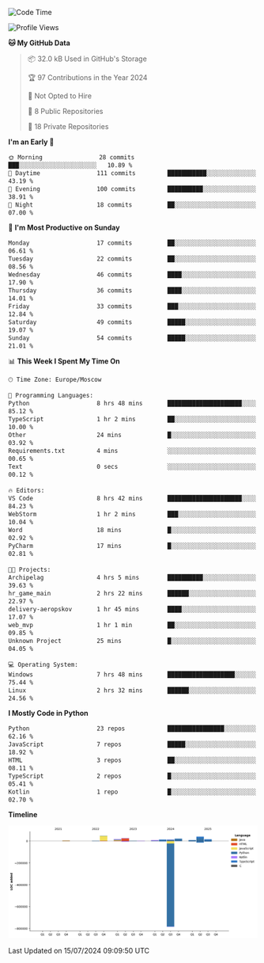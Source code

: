 <!--START_SECTION:waka-->
![Code Time](http://img.shields.io/badge/Code%20Time-404%20hrs%203%20mins-blue)

![Profile Views](http://img.shields.io/badge/Profile%20Views-1-blue)

**🐱 My GitHub Data** 

> 📦 32.0 kB Used in GitHub's Storage 
 > 
> 🏆 97 Contributions in the Year 2024
 > 
> 🚫 Not Opted to Hire
 > 
> 📜 8 Public Repositories 
 > 
> 🔑 18 Private Repositories 
 > 
**I'm an Early 🐤** 

```text
🌞 Morning                28 commits          ███░░░░░░░░░░░░░░░░░░░░░░   10.89 % 
🌆 Daytime                111 commits         ███████████░░░░░░░░░░░░░░   43.19 % 
🌃 Evening                100 commits         ██████████░░░░░░░░░░░░░░░   38.91 % 
🌙 Night                  18 commits          ██░░░░░░░░░░░░░░░░░░░░░░░   07.00 % 
```
📅 **I'm Most Productive on Sunday** 

```text
Monday                   17 commits          ██░░░░░░░░░░░░░░░░░░░░░░░   06.61 % 
Tuesday                  22 commits          ██░░░░░░░░░░░░░░░░░░░░░░░   08.56 % 
Wednesday                46 commits          ████░░░░░░░░░░░░░░░░░░░░░   17.90 % 
Thursday                 36 commits          ████░░░░░░░░░░░░░░░░░░░░░   14.01 % 
Friday                   33 commits          ███░░░░░░░░░░░░░░░░░░░░░░   12.84 % 
Saturday                 49 commits          █████░░░░░░░░░░░░░░░░░░░░   19.07 % 
Sunday                   54 commits          █████░░░░░░░░░░░░░░░░░░░░   21.01 % 
```


📊 **This Week I Spent My Time On** 

```text
🕑︎ Time Zone: Europe/Moscow

💬 Programming Languages: 
Python                   8 hrs 48 mins       █████████████████████░░░░   85.12 % 
TypeScript               1 hr 2 mins         ██░░░░░░░░░░░░░░░░░░░░░░░   10.00 % 
Other                    24 mins             █░░░░░░░░░░░░░░░░░░░░░░░░   03.92 % 
Requirements.txt         4 mins              ░░░░░░░░░░░░░░░░░░░░░░░░░   00.65 % 
Text                     0 secs              ░░░░░░░░░░░░░░░░░░░░░░░░░   00.12 % 

🔥 Editors: 
VS Code                  8 hrs 42 mins       █████████████████████░░░░   84.23 % 
WebStorm                 1 hr 2 mins         ███░░░░░░░░░░░░░░░░░░░░░░   10.04 % 
Word                     18 mins             █░░░░░░░░░░░░░░░░░░░░░░░░   02.92 % 
PyCharm                  17 mins             █░░░░░░░░░░░░░░░░░░░░░░░░   02.81 % 

🐱‍💻 Projects: 
Archipelag               4 hrs 5 mins        ██████████░░░░░░░░░░░░░░░   39.63 % 
hr_game_main             2 hrs 22 mins       ██████░░░░░░░░░░░░░░░░░░░   22.97 % 
delivery-aeropskov       1 hr 45 mins        ████░░░░░░░░░░░░░░░░░░░░░   17.07 % 
web_mvp                  1 hr 1 min          ██░░░░░░░░░░░░░░░░░░░░░░░   09.85 % 
Unknown Project          25 mins             █░░░░░░░░░░░░░░░░░░░░░░░░   04.05 % 

💻 Operating System: 
Windows                  7 hrs 48 mins       ███████████████████░░░░░░   75.44 % 
Linux                    2 hrs 32 mins       ██████░░░░░░░░░░░░░░░░░░░   24.56 % 
```

**I Mostly Code in Python** 

```text
Python                   23 repos            ████████████████░░░░░░░░░   62.16 % 
JavaScript               7 repos             █████░░░░░░░░░░░░░░░░░░░░   18.92 % 
HTML                     3 repos             ██░░░░░░░░░░░░░░░░░░░░░░░   08.11 % 
TypeScript               2 repos             █░░░░░░░░░░░░░░░░░░░░░░░░   05.41 % 
Kotlin                   1 repo              █░░░░░░░░░░░░░░░░░░░░░░░░   02.70 % 
```



**Timeline**

![Lines of Code chart](https://raw.githubusercontent.com/adlemx/adlemx/main/assets/bar_graph.png)


 Last Updated on 15/07/2024 09:09:50 UTC
<!--END_SECTION:waka-->
